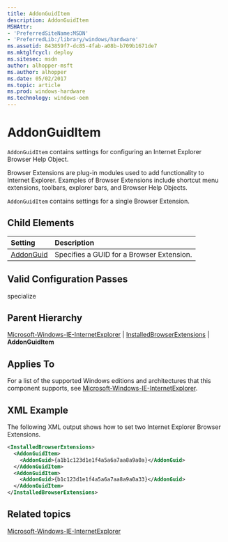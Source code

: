 ```yaml
---
title: AddonGuidItem
description: AddonGuidItem
MSHAttr:
- 'PreferredSiteName:MSDN'
- 'PreferredLib:/library/windows/hardware'
ms.assetid: 843859f7-dc85-4fab-a08b-b709b1671de7
ms.mktglfcycl: deploy
ms.sitesec: msdn
author: alhopper-msft
ms.author: alhopper
ms.date: 05/02/2017
ms.topic: article
ms.prod: windows-hardware
ms.technology: windows-oem
---
```

# AddonGuidItem

`AddonGuidItem` contains settings for configuring an Internet Explorer Browser Help Object.

Browser Extensions are plug-in modules used to add functionality to Internet Explorer. Examples of Browser Extensions include shortcut menu extensions, toolbars, explorer bars, and Browser Help Objects.

`AddonGuidItem` contains settings for a single Browser Extension.

## Child Elements

| Setting                 | Description                                                                           |
|:------------------------|:--------------------------------------------------------------------------------------|
| [AddonGuid](microsoft-windows-ie-internetexplorer-installedbrowserextensions-addonguiditem-addonguid.md) | Specifies a GUID for a Browser Extension. |

## Valid Configuration Passes

specialize

## Parent Hierarchy

[Microsoft-Windows-IE-InternetExplorer](microsoft-windows-ie-internetexplorer.md) | [InstalledBrowserExtensions](microsoft-windows-ie-internetexplorer-installedbrowserextensions.md) | **AddonGuidItem**

## Applies To

For a list of the supported Windows editions and architectures that this component supports, see [Microsoft-Windows-IE-InternetExplorer](microsoft-windows-ie-internetexplorer.md).

## XML Example

The following XML output shows how to set two Internet Explorer Browser Extensions.

```XML
<InstalledBrowserExtensions>
  <AddonGuidItem>
    <AddonGuid>{a1b1c123d1e1f4a5a6a7aa8a9a0a}</AddonGuid>
  </AddonGuidItem>
  <AddonGuidItem>
    <AddonGuid>{b1c123d1e1f4a5a6a7aa8a9a0a33}</AddonGuid>
  </AddonGuidItem>
</InstalledBrowserExtensions>
```

## Related topics

[Microsoft-Windows-IE-InternetExplorer](microsoft-windows-ie-internetexplorer.md)
